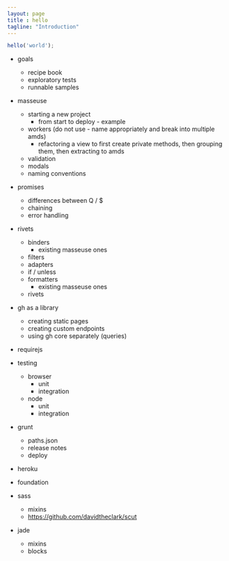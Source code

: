 ```yaml
---
layout: page
title : hello
tagline: "Introduction"
---
```


```javascript
hello('world');
```

* goals
    * recipe book
    * exploratory tests
    * runnable samples

* masseuse
    * starting a new project
        * from start to deploy - example
    * workers (do not use - name appropriately and break into multiple amds)
        * refactoring a view to first create private methods, then grouping them, then extracting to amds
    * validation
    * modals
    * naming conventions
* promises
    * differences between Q / $
    * chaining
    * error handling
* rivets
    * binders 
        * existing masseuse ones
    * filters
    * adapters
    * if / unless
    * formatters
        * existing masseuse ones
    * rivets
* gh as a library
    * creating static pages
    * creating custom endpoints
    * using gh core separately (queries)


* requirejs

* testing
    * browser
        * unit
        * integration
    * node     
        * unit
        * integration
* grunt
    * paths.json
    * release notes
    * deploy
* heroku
* foundation
* sass
    * mixins
    * https://github.com/davidtheclark/scut
* jade
    * mixins
    * blocks
